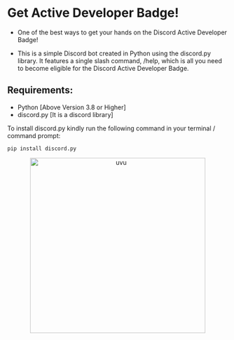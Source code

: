 # Get Active Developer Badge!

- One of the best ways to get your hands on the Discord Active Developer Badge!

- This is a simple Discord bot created in Python using the discord.py library. It features a single slash command, /help, which is all you need to become eligible for the Discord Active Developer Badge.

## Requirements:
- Python [Above Version 3.8 or Higher]
- discord.py [It is a discord library]

To install discord.py kindly run the following command in your terminal / command prompt:

```
pip install discord.py
```

<div align="center">
    <img src="blob:https://snipboard.io/4bfb6aad-f91d-4f47-8aae-5c38ccd36ee9" alt="uvu" width="400">
    <br>
    <br>
</div>
